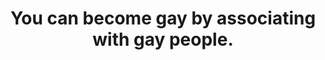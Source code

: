 ---
layout: myth
type: Myth
title: You can become gay by associating with gay people.
short: There’s no evidence for that. We don’t know what “makes” a person gay, just like we don’t know what makes someone straight. But, hanging out with people who are open about being LGBT+ could help someone who’s afraid to come out to do so, hence the misconception.
tags: Gay
---